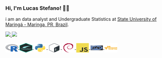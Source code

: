 ### Hi, I'm Lucas Stefano! 🙋‍♂️

i am an data analyst and Undergraduate Statistics at [State University of Maringá - Maringa, PR, Brazil](https://www.des.uem.br/). 

<div>
  <a href="https://github.com/lucassxs">
  <img height="180em" src="https://github-readme-stats.vercel.app/api?username=lucassxs&show_icons=true&theme=dracula&include_all_commits=true&count_private=true"/>
  <img height="180em" src="https://github-readme-stats.vercel.app/api/top-langs/?username=lucassxs&layout=compact&langs_count=16&theme=dracula"/>
<div>
  
<div style="display: inline_block"><br>
  <img align="center" alt="lucas-R" height="30" width="40" src="https://raw.githubusercontent.com/devicons/devicon/master/icons/r/r-original.svg">
  <img align="center" alt="lucas-Markdown" height="30" width="40" src="https://github.com/rstudio/hex-stickers/blob/master/SVG/rmarkdown.svg">
  <img align="center" alt="lucas-Python" height="30" width="40" src="https://raw.githubusercontent.com/devicons/devicon/master/icons/python/python-original.svg">
  <img align="center" alt="lucas-Bash" height="30" width="40" src="https://raw.githubusercontent.com/devicons/devicon/master/icons/bash/bash-original.svg">
  <img align="center" alt="Mau-GNU/Linux-Debian" height="30" width="40" src="https://github.com/devicons/devicon/blob/master/icons/debian/debian-original.svg">
  <img align="center" alt="lucas-Javascript" height="30" width="40" src="https://github.com/devicons/devicon/blob/master/icons/javascript/javascript-original.svg">
  <img align="center" alt="lucas-php" height="30" width="40" src="https://github.com/devicons/devicon/blob/master/icons/php/php-original.svg">
  <img align="center" alt="lucas-aws" height="30" width="40" src="https://github.com/devicons/devicon/blob/master/icons/amazonwebservices/amazonwebservices-plain-wordmark.svg">
  </div>
  
